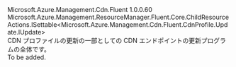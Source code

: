 <Type Name="IUpdate" FullName="Microsoft.Azure.Management.Cdn.Fluent.CdnEndpoint.Update.IUpdate">
  <TypeSignature Language="C#" Value="public interface IUpdate : Microsoft.Azure.Management.ResourceManager.Fluent.Core.ChildResourceActions.ISettable&lt;Microsoft.Azure.Management.Cdn.Fluent.CdnProfile.Update.IUpdate&gt;" />
  <TypeSignature Language="ILAsm" Value=".class public interface auto ansi abstract IUpdate implements class Microsoft.Azure.Management.ResourceManager.Fluent.Core.ChildResourceActions.ISettable`1&lt;class Microsoft.Azure.Management.Cdn.Fluent.CdnProfile.Update.IUpdate&gt;" />
  <TypeSignature Language="DocId" Value="T:Microsoft.Azure.Management.Cdn.Fluent.CdnEndpoint.Update.IUpdate" />
  <TypeSignature Language="VB.NET" Value="Public Interface IUpdate&#xA;Implements ISettable(Of IUpdate)" />
  <TypeSignature Language="F#" Value="type IUpdate = interface&#xA;    interface ISettable&lt;IUpdate&gt;" />
  <AssemblyInfo>
    <AssemblyName>Microsoft.Azure.Management.Cdn.Fluent</AssemblyName>
    <AssemblyVersion>1.0.0.60</AssemblyVersion>
  </AssemblyInfo>
  <Interfaces>
    <Interface>
      <InterfaceName>Microsoft.Azure.Management.ResourceManager.Fluent.Core.ChildResourceActions.ISettable&lt;Microsoft.Azure.Management.Cdn.Fluent.CdnProfile.Update.IUpdate&gt;</InterfaceName>
    </Interface>
  </Interfaces>
  <Docs>
    <summary>
            CDN プロファイルの更新の一部としての CDN エンドポイントの更新プログラムの全体です。
            </summary>
    <remarks>To be added.</remarks>
  </Docs>
  <Members />
</Type>